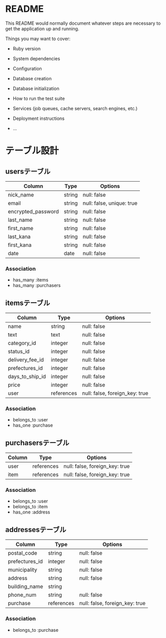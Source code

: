 # README

This README would normally document whatever steps are necessary to get the
application up and running.

Things you may want to cover:

* Ruby version

* System dependencies

* Configuration

* Database creation

* Database initialization

* How to run the test suite

* Services (job queues, cache servers, search engines, etc.)

* Deployment instructions

* ...

# テーブル設計

## usersテーブル

| Column                | Type    | Options                   |
| --------------------- | ------- | ------------------------- |
| nick_name             | string  | null: false               |
| email                 | string  | null: false, unique: true |
| encrypted_password    | string  | null: false               |
| last_name             | string  | null: false               |
| first_name            | string  | null: false               |
| last_kana             | string  | null: false               |
| first_kana            | string  | null: false               |
| date                  | date    | null: false               |

### Association

- has_many :items
- has_many :purchasers

## itemsテーブル

| Column                | Type        | Options                        |
| --------------------- | ----------- | ------------------------------ |
| name                  | string      | null: false                    |
| text                  | text        | null: false                    |
| category_id           | integer     | null: false                    |
| status_id             | integer     | null: false                    |
| delivery_fee_id       | integer     | null: false                    |
| prefectures_id        | integer     | null: false                    |
| days_to_ship_id       | integer     | null: false                    |
| price                 | integer     | null: false                    |
| user                  | references  | null: false, foreign_key: true |

### Association

- belongs_to :user
- has_one :purchase

## purchasersテーブル

| Column                | Type        | Options                        |
| --------------------- | ----------- | ------------------------------ |
| user                  | references  | null: false, foreign_key: true |
| item                  | references  | null: false, foreign_key: true |

### Association

- belongs_to :user
- belongs_to :item
- has_one :address

## addressesテーブル

| Column                | Type        | Options                        |
| --------------------- | ----------- | ------------------------------ |
| postal_code           | string      | null: false                    | 
| prefectures_id        | integer     | null: false                    |
| municipality          | string      | null: false                    |
| address               | string      | null: false                    |
| building_name         | string      |                                |
| phone_num             | string      | null: false                    |
| purchase              | references  | null: false, foreign_key: true |

### Association

- belongs_to :purchase
